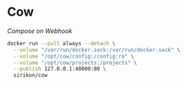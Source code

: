 # Cow
_Compose on Webhook_

```bash
docker run --pull always --detach \
  --volume "/var/run/docker.sock:/var/run/docker.sock" \
  --volume "/opt/cow/config:/config:ro" \
  --volume "/opt/cow/projects:/projects" \
  --publish 127.0.0.1:40000:80 \
  sirikon/cow
```
